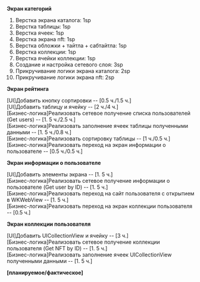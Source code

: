 **Экран категорий**
1. Верстка экрана каталога: 1sp
2. Верстка таблицы: 1sp
3. Верстка ячеек: 1sp
4. Верстка экрана nft: 1sp
5. Верстка обложки + тайтла + сабтайтла: 1sp
6. Верстка коллекции: 1sp
7. Верстка ячейки коллекции: 1sp
8. Создание и настройка сетевого слоя: 3sp
9. Прикручивание логики экрана каталога: 2sp
10. Прикручивание логики экрана nft: 2sp

**Экран рейтинга**

\[UI\]Добавить кнопку сортировки -- \[0.5 ч.\/1.5 ч.]  
\[UI\]Добавить таблицу и ячейку -- \[2 ч.\/4 ч.]  
\[Бизнес-логика\]Реализовать сетевое получение списка пользователей (Get users) -- \[1. 5 ч.\/2.5 ч.]  
\[Бизнес-логика\]Реализовать заполнение ячеек таблицы полученными данными -- \[1. 5 ч.\/0.8 ч.]   
\[Бизнес-логика\]Реализовать сортировку таблицы -- \[1 ч.\/0.5 ч.]  
\[Бизнес-логика\]Реализовать переход на экран информации о пользователе -- \[0.5 ч.\/0.5 ч.]  

**Экран информации о пользователе**

\[UI\]Добавить элементы экрана -- \[1. 5 ч.\]  
\[Бизнес-логика\]Реализовать сетевое получение информации о пользователе (Get user by ID) -- \[1. 5 ч.\]  
\[Бизнес-логика\]Реализовать переход на сайт пользователя с открытием в WKWebView -- \[1. 5 ч.\]  
\[Бизнес-логика\]Реализовать переход на экран коллекции пользователя -- \[0.5 ч.\]  

**Экран коллекции пользователя**

\[UI\]Добавить UICollectionView и ячейку -- \[3 ч.\]  
\[Бизнес-логика\]Реализовать сетевое получение коллекции пользователя (Get NFT by ID) -- \[1. 5 ч.\]  
\[Бизнес-логика\]Реализовать заполнение ячеек UICollectionView полученными данными -- \[1. 5 ч.\]  

**\[планируемое/фактическое]**
